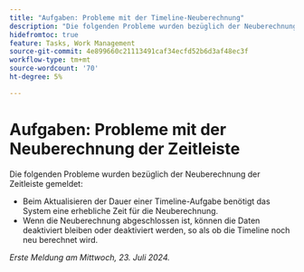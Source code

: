 ```yaml
---
title: "Aufgaben: Probleme mit der Timeline-Neuberechnung"
description: "Die folgenden Probleme wurden bezüglich der Neuberechnung der Zeitleiste gemeldet."
hidefromtoc: true
feature: Tasks, Work Management
source-git-commit: 4e899660c21113491caf34ecfd52b6d3af48ec3f
workflow-type: tm+mt
source-wordcount: '70'
ht-degree: 5%

---
```



# Aufgaben: Probleme mit der Neuberechnung der Zeitleiste

Die folgenden Probleme wurden bezüglich der Neuberechnung der Zeitleiste gemeldet:

* Beim Aktualisieren der Dauer einer Timeline-Aufgabe benötigt das System eine erhebliche Zeit für die Neuberechnung.
* Wenn die Neuberechnung abgeschlossen ist, können die Daten deaktiviert bleiben oder deaktiviert werden, so als ob die Timeline noch neu berechnet wird.

_Erste Meldung am Mittwoch, 23. Juli 2024._
